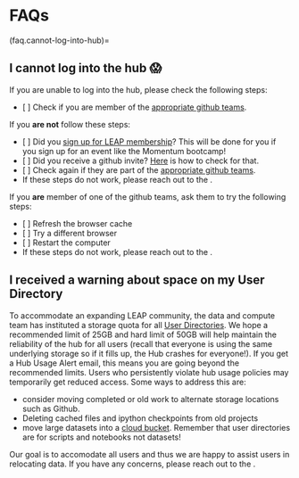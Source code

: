 # FAQs

(faq.cannot-log-into-hub)=

## I cannot log into the hub 😱

If you are unable to log into the hub, please check the following steps:

- \[ \] Check if you are member of the [appropriate github teams](users.categories).

If you **are not** follow these steps:

- \[ \] Did you [sign up for LEAP membership](users.membership.apply)? This will be done for you if you sign up for an event like the Momentum bootcamp!
- \[ \] Did you receive a github invite? [Here](users.membership.invite) is how to check for that.
- \[ \] Check again if they are part of the [appropriate github teams](users.categories).
- If these steps do not work, please reach out to the [](support.data_compute_team).

If you **are** member of one of the github teams, ask them to try the following steps:

- \[ \] Refresh the browser cache
- \[ \] Try a different browser
- \[ \] Restart the computer
- If these steps do not work, please reach out to the [](support.data_compute_team).

## I received a warning about space on my User Directory

To accommodate an expanding LEAP community, the data and compute team has instituted a storage quota for all [User Directories](https://leap-stc.github.io/leap-pangeo/jupyterhub.html#your-user-directory). We hope a recommended limit of 25GB and hard limit of 50GB will help maintain the reliability of the hub for all users (recall that everyone is using the same underlying storage so if it fills up, the Hub crashes for everyone!). If you get a Hub Usage Alert email, this means you are going beyond the recommended limits. Users who persistently violate hub usage policies may temporarily get reduced access. Some ways to address this are:

- consider moving completed or old work to alternate storage locations such as Github.
- Deleting cached files and ipython checkpoints from old projects
- move large datasets into a [cloud bucket](https://leap-stc.github.io/leap-pangeo/jupyterhub.html#leap-pangeo-cloud-storage-buckets). Remember that user directories are for scripts and notebooks not datasets!

Our goal is to accomodate all users and thus we are happy to assist users in relocating data.  If you have any concerns, please reach out to the [](support.data_compute_team).
